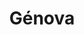 ---
title: Génova
date: 
draft: false

# descripcion
description : Aro de plata con piedra cubic

materials: Plata 925

color: Multicolor

dimensions: 1,5cm

code: 01-16-0338

type: "Aros"

categories: []

price: $3.480,00

# Images
# first image will be shown in the product page
images:
  # - image: "images/path_to_image"
  # La ubicacion de las imagenes es imagenes/Aros/Aros.Cubic/01-16-0338-genova
  - image: "./images/aros/cubic/01-16-0338-argolla-arcoiris_a.JPG"
  - image: "./images/aros/cubic/01-16-0338-argolla-arcoiris_b.JPG"
---